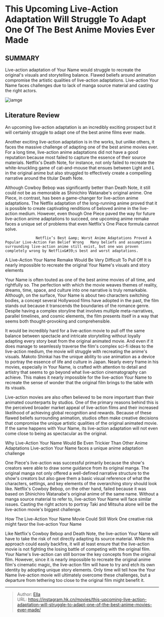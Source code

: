 # This Upcoming Live-Action Adaptation Will Struggle To Adapt One Of The Best Anime Movies Ever Made


## SUMMARY 



  Live-action adaptation of Your Name would struggle to recreate the original&#39;s visuals and storytelling balance.   Flawed beliefs around animation compromise the artistic qualities of live-action adaptations.   Live-action Your Name faces challenges due to lack of manga source material and casting the right actors.  

![iamge](https://static1.srcdn.com/wordpress/wp-content/uploads/2024/01/take-in-kimi-no-na-wa-your-name.jpg)

## Literature Review

An upcoming live-action adaptation is an incredibly exciting prospect but it will certainly struggle to adapt one of the best anime films ever made. 




Another exciting live-action adaptation is in the works, but unlike others, it faces the massive challenge of adapting one of the best anime movies ever. For a long time, live-action anime adaptations did not have a good reputation because most failed to capture the essence of their source materials. Netflix&#39;s Death Note, for instance, not only failed to recreate the white-knuckling game of cat-and-mouse that ensues between Light and L in the original anime but also struggled to effectively create a compelling narrative around the titular Death Note.




Although Cowboy Bebop was significantly better than Death Note, it still could not be as memorable as Shinichiro Watanabe&#39;s original anime. One Piece, in contrast, has been a game-changer for live-action anime adaptations. The Netflix adaptation of the long-running anime proved that it is possible to create captivating renditions of beloved anime in the live-action medium. However, even though One Piece paved the way for future live-action anime adaptations to succeed, one upcoming anime remake faces a unique set of problems that even Netflix&#39;s One Piece formula cannot solve.

                  Netflix’s Best &amp; Worst Anime Adaptations Proved A Popular Live-Action Fan Belief Wrong   Many beliefs and assumptions surrounding live-action anime still exist, but one was proven completely wrong by Netflix&#39;s best and worst adaptations.   


 A Live-Action Your Name Remake Would Be Very Difficult To Pull Off 
It is nearly impossible to recreate the original Your Name&#39;s visuals and story elements
         




Your Name is often touted as one of the best anime movies of all time, and rightfully so. The perfection with which the movie weaves themes of reality, dreams, time, space, and culture into one narrative is truly remarkable. Although, on the surface, Your Name is about two characters switching bodies, a concept several Hollywood films have adopted in the past, the film stands out because it transcends the boundaries of the romance genre. Despite having a complex storyline that involves multiple meta-narratives, parallel timelines, and cosmic elements, the film presents itself in a way that seems both thought-provoking and comprehensible.

It would be incredibly hard for a live-action movie to pull off the same balance between spectacle and intricate storytelling without loyally adapting every story beat from the original animated movie. And even if it does manage to seamlessly traverse the film&#39;s complex sci-fi ideas to the live-action medium, the movie will struggle with recreating the anime&#39;s visuals. Makoto Shinkai has the unique ability to use animation as a device to portray the essence of life and culture in Japan. Nearly every frame in his movies, especially in Your Name, is crafted with attention to detail and artistry that seems to go beyond what live-action cinematography can achieve. This makes it nearly impossible for the live-action Your Name to recreate the sense of wonder that the original film brings to the table with its visuals.





 

Live-action movies are also often believed to be more important than their animated counterparts by studios. One of the primary reasons behind this is the perceived broader market appeal of live-action films and their increased likelihood of achieving global recognition and rewards. Because of these flawed beliefs surrounding animation, studios often make creative decisions that compromise the unique artistic qualities of the original animated movie. If the same happens with Your Name, its live-action adaptation will not even come close to being as spectacular as the original.



 Why Live-Action Your Name Would Be Even Trickier Than Other Anime Adaptations 
Live-action Your Name faces a unique anime adaptation challenge
          




One Piece&#39;s live-action was successful primarily because the show&#39;s creators were able to draw some guidance from its original manga. The original manga not only offered a well-defined narrative structure to the show&#39;s creators but also gave them a basic visual reference of what the characters, settings, and key elements of the overarching story should look like. Netflix&#39;s Cowboy Bebop, on the other hand, failed because it was based on Shinichiro Watanabe&#39;s original anime of the same name. Without a manga source material to refer to, live-action Your Name will face similar issues. Casting the right actors to portray Taki and Mitsuha alone will be the live-action movie&#39;s biggest challenge.



 How The Live-Action Your Name Movie Could Still Work 
One creative risk might favor the live-action Your Name
          

Like Netflix&#39;s Cowboy Bebop and Death Note, the live-action Your Name will have to take the risk of not directly adapting its source material. While this approach could easily backfire, it will at least ensure that the live-action movie is not fighting the losing battle of competing with the original film. Your Name&#39;s live-action can still borrow the key concepts from the original film. However, since it is nearly impossible to recreate the original anime film&#39;s cinematic magic, the live-action film will have to try and etch its own identity by adopting unique story elements. Only time will tell how the Your Name live-action movie will ultimately overcome these challenges, but a departure from tethering too close to the original film might benefit it.






---

> Author: [Ella](https://instagram.hk.cn/)  
> URL: https://instagram.hk.cn/movies/this-upcoming-live-action-adaptation-will-struggle-to-adapt-one-of-the-best-anime-movies-ever-made/  

